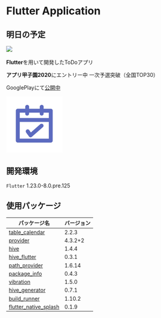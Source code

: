 # Flutter Application

## 明日の予定
<img src="https://user-images.githubusercontent.com/51738889/94273112-ef103380-ff7e-11ea-9885-12a425189140.gif" width=25%>

**Flutter**を用いて開発したToDoアプリ

**アプリ甲子園2020**にエントリー中
一次予選突破（全国TOP30）

GooglePlayにて[公開中](https://play.google.com/store/apps/details?id=com.thoth000.tomorrow_plan&hl=ja)

<img src="https://github.com/thoth000/tomorrow_plan/blob/master/images/app_icon.png" width=30%>

## 開発環境
`Flutter` 1.23.0-8.0.pre.125

## 使用パッケージ
| パッケージ名 | バージョン |
| ---- | ---- |
| [table_calendar](https://pub.dev/packages/table_calendar) | 2.2.3 |
| [provider](https://pub.dev/packages/provider) | 4.3.2+2 |
| [hive](https://pub.dev/packages/hive) | 1.4.4 |
| [hive_flutter](https://pub.dev/packages/hive_flutter) | 0.3.1 |
| [path_provider](https://pub.dev/packages/path_provider) | 1.6.14 |
| [package_info](https://pub.dev/packages/package_info) | 0.4.3 |
| [vibration](https://pub.dev/packages/package_info) | 1.5.0 |
| [hive_generator](https://pub.dev/packages/hive_generator) | 0.7.1 |
| [build_runner](https://pub.dev/packages/build_runner/score) | 1.10.2 |
| [flutter_native_splash](https://pub.dev/packages/flutter_native_splash) | 0.1.9
